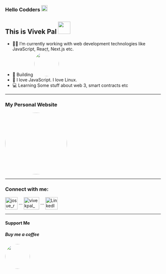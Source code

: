 ### Hello Codders <img src="https://raw.githubusercontent.com/iampavangandhi/iampavangandhi/master/gifs/Hi.gif" width="20px">

## This is Vivek Pal <img src="https://media.giphy.com/media/WUlplcMpOCEmTGBtBW/giphy.gif" width="40">

- 👨‍💻 I’m currently working with web development technologies like JavaScript, React, Next.js etc.
- 🔨 Building  <a href="https://shastraos.vercel.app"><img src="https://i.ibb.co/TTZhNrK/mini-Gif-20220323214829.gif" width="80px" style="border-radius:50%" /></a>
- 🧡 I love JavaScript. I love Linux.
- 💻 Learning Some stuff about web 3, smart contracts etc
---

### My Personal Website

<a href="https://vivekpal.vercel.app"><img src="https://i.ibb.co/Z1hKgVV/Vanilla-0-5s-267px-1.gif" width="200px" style="border-radius:50%" /></a>

---
<h3>Connect with me:</h3>

<p>
   <a href="https://instagram.com/vivekthinks/" target="blank"><img align="center" src="https://pluspng.com/img-png/instagram-icon-png-instagram-icon-png-50-px-1600.png" alt="josue_rojasv" height="40" width="40" /></a> ...
 <a href="https://twitter.com/vivekpal_" target="blank"><img align="center" src="https://i.ibb.co/mX7mdFj/CITYPNG-COM-HD-Neon-Twitter-Aesthetic-Logo-PNG-2048x1488.png" alt="vivekpal_" height="40" width="50" /></a> ...
  <a href="https://www.linkedin.com/in/vivekpal1/" target="blank"><img align="center" src="https://cdn4.iconfinder.com/data/icons/neon-social-icons-set/256/social_media_icons_neon_set_256x256_0010_linkedin.png" alt="LinkedIn" height="40" width="40" /></a>
 
</p>

---

#### Support Me
##### Buy me a coffee
<a href="https://www.buymeacoffee.com/vivekpal"><img src="https://media1.giphy.com/media/TDQOtnWgsBx99cNoyH/giphy.gif?cid=790b76118207a500aa3d86244254d54bbd57dae6b077eafd&rid=giphy.gif&ct=s" width="80px" style="border-radius:50%" /></a>

